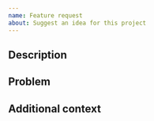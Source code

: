 ```yaml
---
name: Feature request
about: Suggest an idea for this project
---
```


## Description

<!--- A clear and concise description of what you want to happen. -->

## Problem

<!--- A clear and concise description of what the problem is. e.g.: I'm always frustrated when [...] -->

## Additional context

<!--- Add any other context or screenshots about the feature request here. -->
